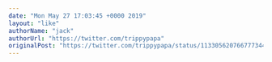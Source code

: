 ```yaml
---
date: "Mon May 27 17:03:45 +0000 2019"
layout: "like"
authorName: "jack"
authorUrl: "https://twitter.com/trippypapa"
originalPost: "https://twitter.com/trippypapa/status/1133056207667773442"
---
```

